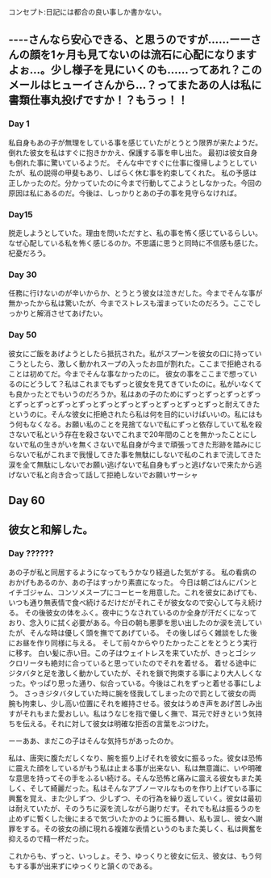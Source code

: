 コンセプト:日記には都合の良い事しか書かない。

----さんなら安心できる、と思うのですが……ーーさんの顔を1ヶ月も見てないのは流石に心配になりますよぉ…。少し様子を見にいくのも……ってあれ？このメールはヒューイさんから…？ってまたあの人は私に書類仕事丸投げですか！？もうっ！！
-----------------
### Day 1
私自身もあの子が無理をしている事を感じていたがとうとう限界が来たようだ。
倒れた彼女を私はすぐに抱きかかえ、保護する事を申し出た。
最初は彼女自身も倒れた事に驚いているようだ。
そんな中ですぐに仕事に復帰しようとしていたが、私の説得の甲斐もあり、しばらく休む事を約束してくれた。
私の予感は正しかったのだ。分かっていたのに今まで行動してこようとしなかった。今回の原因は私にあるのだ。今後は、しっかりとあの子の事を見守らなければ。

### Day15
脱走しようとしていた。理由を問いただすと、私の事を怖く感じているらしい。なぜ心配している私を怖く感じるのか。不思議に思うと同時に不信感も感じた。杞憂だろう。

### Day 30
任務に行けないのが辛いからか、とうとう彼女は泣きだした。今までそんな事が無かったから私は驚いたが、今までストレスも溜まっていたのだろう。ここでしっかりと解消させてあげたい。


### Day 50
彼女にご飯をあげようとしたら抵抗された。私がスプーンを彼女の口に持っていこうとしたら、激しく動かれスープの入ったお皿が割れた。ここまで拒絶されることは初めてだ。今までそんな事なかったのに。
彼女の事をここまで想っているのにどうして？私はこれまでもずっと彼女を見てきていたのに。私がいなくても良かったとでもいうのだろうか。私はあの子のためにずっとずっとずっとずっとずっとずっとずっとずっとずっとずっとずっとずっとずっとずっと耐えてきたというのに。そんな彼女に拒絶されたら私は何を目的にいけばいいの。私にはもう何もなくなる。お願い私のことを見捨てないで私にずっと依存していて私を殺さないで私という存在を殺さないでこれまで20年間のことを無かったことにしないで私の生きがいを無くさないで私自身が今まで頑張ってきた形跡を踏みにじらないで私がこれまで我慢してきた事を無駄にしないで私のこれまで流してきた涙を全て無駄にしないでお願い逃げないで私自身もずっと逃げないで来たから逃げないで私と向き合って話して拒絶しないでお願いサーシャ










## Day 60
## 彼女と和解した。




















### Day  ??????
あの子が私と同居するようになってもうかなり経過した気がする。
私の看病のおかげもあるのか、あの子はすっかり素直になった。
今日は朝ごはんにパンとイチゴジャム、コンソメスープにコーヒーを用意した。これを彼女にあげても、いつも通り無表情で食べ続けるだけだがそれこそが彼女なので安心して与え続ける。
その後彼女の体をふく。夜中にうなされているのか全身が汗だくになっており、念入りに拭く必要がある。今日の朝も悪夢を思い出したのか涙を流していたが、そんな時は優しく頭を撫でてあげている。
その後しばらく雑談をした後にお昼を作り同様に与える。
そして前々からやりたかったことをとうとう実行に移す。
白い髪に赤い目。この子はウェイトレスを来ていたが、きっとゴシックロリータも絶対に合っていると思っていたのでそれを着せる。
着せる途中にジタバタと足を激しく動かしていたが、それを鎖で拘束する事により大人しくなった。やっぱり思った通り、似合っている。今後はこれをずっと着せる事にしよう。
さっきジタバタしていた時に腕を怪我してしまったので罰として彼女の両腕も拘束し、少し高い位置にそれを維持させる。彼女はうめき声をあげ苦しみ出すがそれもまた愛おしい。私はうなじを指で優しく撫で、耳元で好きという気持ちを伝える。それに対して彼女は明確な拒否の言葉をぶつけた。


ーーああ、まだこの子はそんな気持ちがあったのか。

私は、唐突に腹ただしくなり、腕を振り上げそれを彼女に振るった。彼女は恐怖に震えた顔をしているがもう私は止まる事が出来ない、私は無意識に、いや明確な意思を持ってその手をふるい続ける。そんな恐怖と痛みに震える彼女もまた美しく、そして綺麗だった。私はそんなアブノーマルなものを作り上げている事に興奮を覚え、また少しずつ、少しずつ、その行為を繰り返していく。彼女は最初は耐えていたが、そのうちに涙を流しながら謝りだす。それでも私は振るうのを止めずに暫くした後にまるで気づいたかのように振る舞い、私も涙し、彼女へ謝罪をする。その彼女の顔に現れる複雑な表情というのもまた美しく、私は興奮を抑えるので精一杯だった。

これからも、ずっと、いっしょ。そう、ゆっくりと彼女に伝え、彼女は、もう何もする事が出来ずにゆっくりと頷くのである。






